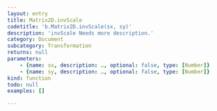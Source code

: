 ```yaml
---
layout: entry
title: Matrix2D.invScale
codetitle: 'b.Matrix2D.invScale(sx, sy)'
description: 'invScale Needs more description.'
category: Document
subcategory: Transformation
returns: null
parameters:
    - {name: sx, description: …, optional: false, type: [Number]}
    - {name: sy, description: …, optional: false, type: [Number]}
kind: function
todo: null
examples: []

---
```

